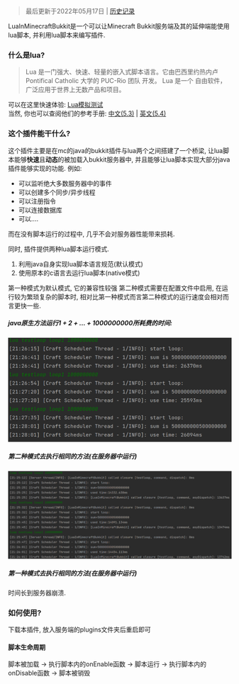 > 最后更新于2022年05月17日 | [历史记录](https://github.com/SmileYik/MyBlog/commits/master/blogs/other/markdowns/Minecraft/LuaInMinecraftBukkit/LuaInMinecraftBukkit.md)

LuaInMinecraftBukkit是一个可以让Minecraft Bukkit服务端及其的延伸端能使用lua脚本, 并利用lua脚本来编写插件.

### 什么是lua?

> Lua 是一门强大、快速、轻量的嵌入式脚本语言。它由巴西里约热内卢 Pontifical Catholic 大学的 PUC-Rio 团队 开发。 Lua 是一个 自由软件， 广泛应用于世界上无数产品和项目。

可以在这里快速体验: [Lua模拟测试](https://wiki.luatos.com/_static/luatos-emulator/lua.html)  
当然, 你也可以查阅他们的参考手册: [中文(5.3)](https://wiki.luatos.com/_static/lua53doc/contents.html) | [英文(5.4)](http://www.lua.org/manual/5.4/manual.html)

### 这个插件能干什么?

这个插件主要是在mc的java的bukkit插件与lua两个之间搭建了一个桥梁, 让lua脚本能够**快速**且**动态**的被加载入bukkit服务器中, 并且能够让lua脚本实现大部分java插件能够实现的功能. 例如:

+ 可以监听绝大多数服务器中的事件
+ 可以创建多个同步/异步线程
+ 可以注册指令
+ 可以连接数据库
+ 可以....

而在没有脚本运行的过程中, 几乎不会对服务器性能带来损耗.

同时, 插件提供两种lua脚本运行模式.

1. 利用java自身实现lua脚本语言规范(默认模式)
2. 使用原本的c语言去运行lua脚本(native模式)

第一种模式为默认模式, 它的兼容性较强
第二种模式需要在配置文件中启用, 在运行较为繁琐复杂的脚本时, 相对比第一种模式而言第二种模式的运行速度会相对而言更快一些.

##### java原生方法运行1 + 2 + ... + 1000000000所耗费的时间:

![java](/blogs/other/markdowns/Minecraft/LuaInMinecraftBukkit/LuaInMinecraftBukkit/cwf9hy.png)

##### 第二种模式去执行相同的方法(在服务器中运行)

![lua](/blogs/other/markdowns/Minecraft/LuaInMinecraftBukkit/LuaInMinecraftBukkit/oxgyr3.png)

##### 第一种模式去执行相同的方法(在服务器中运行)

时间长到服务器崩溃.

### 如何使用?

下载本插件, 放入服务端的plugins文件夹后重启即可


#### 脚本生命周期

脚本被加载 -> 执行脚本内的onEnable函数 -> 脚本运行 -> 执行脚本内的onDisable函数 -> 脚本被销毁
